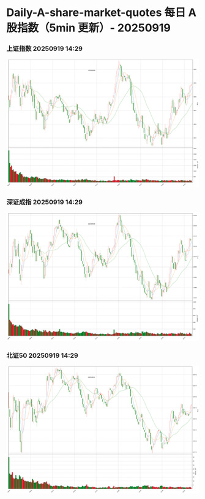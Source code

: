 
# Daily-A-share-market-quotes 每日 A 股指数（5min 更新）- 20250919

### 上证指数 20250919 14:29
![](./fig/2025/9/20250919-sh000001.png)

### 深证成指 20250919 14:29
![](./fig/2025/9/20250919-sz399001.png)

### 北证50 20250919 14:29
![](./fig/2025/9/20250919-bj899050.png)
